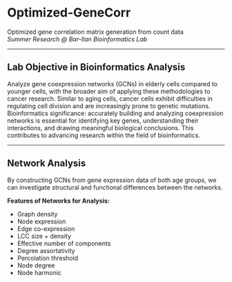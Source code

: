 # Optimized-GeneCorr
Optimized gene correlation matrix generation from count data  
*Summer Research @ Bar-Ilan Bioinformatics Lab*

---

## Lab Objective in Bioinformatics Analysis
Analyze gene coexpression networks (GCNs) in elderly cells compared to younger cells, with the broader aim of applying these methodologies to cancer research. Similar to aging cells, cancer cells exhibit difficulties in regulating cell division and are increasingly prone to genetic mutations. Bioinformatics significance: accurately building and analyzing coexpression networks is essential for identifying key genes, understanding their interactions, and drawing meaningful biological conclusions. This contributes to advancing research within the field of bioinformatics.

---

## Network Analysis
By constructing GCNs from gene expression data of both age groups, we can investigate structural and functional differences between the networks.  

**Features of Networks for Analysis:**  
- Graph density  
- Node expression  
- Edge co-expression  
- LCC size + density  
- Effective number of components  
- Degree assortativity  
- Percolation threshold  
- Node degree  
- Node harmonic
